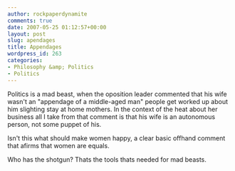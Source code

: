 ```yaml
---
author: rockpaperdynamite
comments: true
date: 2007-05-25 01:12:57+00:00
layout: post
slug: apendages
title: Appendages
wordpress_id: 263
categories:
- Philosophy &amp; Politics
- Politics
---
```


Politics is a mad beast, when the oposition leader commented that his wife wasn't an "appendage of a middle-aged man" people get worked up about him slighting stay at home mothers. In the context of the heat about her business all I take from that comment is that his wife is an autonomous person, not some puppet of his.

Isn't this what should make women happy, a clear basic offhand comment that afirms that women are equals.

Who has the shotgun? Thats the tools thats needed for mad beasts.
